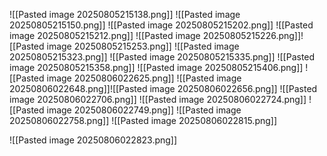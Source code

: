 ![[Pasted image 20250805215138.png]]
![[Pasted image 20250805215150.png]]
![[Pasted image 20250805215202.png]]
![[Pasted image 20250805215212.png]]
![[Pasted image 20250805215226.png]]![[Pasted image 20250805215253.png]]
![[Pasted image 20250805215323.png]]
![[Pasted image 20250805215335.png]]
![[Pasted image 20250805215358.png]]
![[Pasted image 20250805215406.png]]
![[Pasted image 20250806022625.png]]
![[Pasted image 20250806022648.png]]![[Pasted image 20250806022656.png]]
![[Pasted image 20250806022706.png]]
![[Pasted image 20250806022724.png]]
![[Pasted image 20250806022749.png]]
![[Pasted image 20250806022758.png]]
![[Pasted image 20250806022815.png]]

![[Pasted image 20250806022823.png]]
